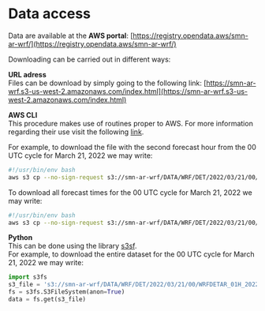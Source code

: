 # Data access

Data are available at the **AWS portal**: [https://registry.opendata.aws/smn-ar-wrf/](https://registry.opendata.aws/smn-ar-wrf/)

Downloading can be carried out in different ways:

**URL adress**<br />
Files can be download by simply going to the following link: [https://smn-ar-wrf.s3-us-west-2.amazonaws.com/index.html](https://smn-ar-wrf.s3-us-west-2.amazonaws.com/index.html)

**AWS CLI**<br /> 
This procedure makes use of routines proper to AWS. For more information regarding their use visit the following [link](https://docs.aws.amazon.com/cli/latest/userguide/getting-started-install.html).<br />

For example, to download the file with the second forecast hour from the 00 UTC cycle for March 21, 2022 we may write:  <br />
```bash
#!/usr/bin/env bash
aws s3 cp --no-sign-request s3://smn-ar-wrf/DATA/WRF/DET/2022/03/21/00/WRFDETAR_01H_20220321_00_002.nc output_path
```

To download all forecast times for the 00 UTC cycle for March 21, 2022 we may write:  <br />
```bash
#!/usr/bin/env bash
aws s3 cp --no-sign-request s3://smn-ar-wrf/DATA/WRF/DET/2022/03/21/00/ --recursive output_path
```

**Python**<br />
This can be done using the library [s3sf](https://pypi.org/project/s3fs/). <br />
For example, to download the entire dataset for the 00 UTC cycle for March 21, 2022 we may write: <br />
```python
import s3fs
s3_file = 's3://smn-ar-wrf/DATA/WRF/DET/2022/03/21/00/WRFDETAR_01H_20220321_00_000.nc'   # filename for download 
fs = s3fs.S3FileSystem(anon=True)
data = fs.get(s3_file)
```
